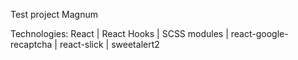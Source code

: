 Test project Magnum

Technologies: React | React Hooks | SCSS modules | react-google-recaptcha |
react-slick | sweetalert2
